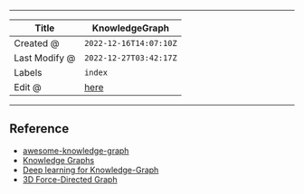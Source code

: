 -----

| Title         | KnowledgeGraph                                        |
| ------------- | ----------------------------------------------------- |
| Created @     | `2022-12-16T14:07:10Z`                                |
| Last Modify @ | `2022-12-27T03:42:17Z`                                |
| Labels        | `index`                                               |
| Edit @        | [here](https://github.com/junxnone/aiwiki/issues/329) |

-----

## Reference

  - [awesome-knowledge-graph](https://github.com/husthuke/awesome-knowledge-graph)
  - [Knowledge Graphs](https://github.com/shaoxiongji/knowledge-graphs)
  - [Deep learning for
    Knowledge-Graph](https://github.com/lihanghang/NLP-Knowledge-Graph)
  - [3D Force-Directed
    Graph](https://github.com/vasturiano/3d-force-graph)
